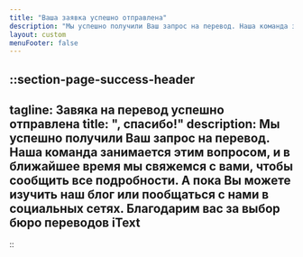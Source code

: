```yaml
---
title: "Ваша заявка успешно отправлена"
description: "Мы успешно получили Ваш запрос на перевод. Наша команда занимается этим вопросом, и в ближайшее время мы свяжемся с вами, чтобы сообщить все подробности."
layout: custom
menuFooter: false
---
```


::section-page-success-header
---
tagline: Завяка на перевод успешно отправлена
title: ", спасибо!"
description: Мы успешно получили Ваш запрос на перевод. Наша команда занимается этим вопросом, и в ближайшее время мы свяжемся с вами, чтобы сообщить все подробности. А пока Вы можете изучить наш блог или пообщаться с нами в социальных сетях. Благодарим вас за выбор бюро переводов iText
---
::
